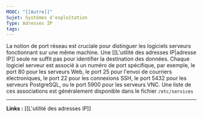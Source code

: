 ```yaml
---
MOOC: "[[Autre]]"
Sujet: Systèmes d'exploitation
Type: Adresses IP
tags:
---
```

La notion de port réseau est cruciale pour distinguer les logiciels serveurs fonctionnant sur une même machine. Une [[L'utilité des adresses IP|adresse IP]] seule ne suffit pas pour identifier la destination des données. Chaque logiciel serveur est associé à un numéro de port spécifique, par exemple, le port 80 pour les serveurs Web, le port 25 pour l'envoi de courriers électroniques, le port 22 pour les connexions SSH, le port 5432 pour les serveurs PostgreSQL, ou le port 5900 pour les serveurs VNC. Une liste de ces associations est généralement disponible dans le fichier `/etc/services`

---
**Links :**
[[L'utilité des adresses IP]]